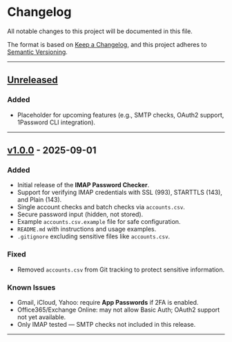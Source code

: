 # Changelog
All notable changes to this project will be documented in this file.

The format is based on [Keep a Changelog](https://keepachangelog.com/en/1.1.0/),
and this project adheres to [Semantic Versioning](https://semver.org/spec/v2.0.0.html).

---

## [Unreleased]
### Added
- Placeholder for upcoming features (e.g., SMTP checks, OAuth2 support, 1Password CLI integration).

---

## [v1.0.0] - 2025-09-01
### Added
- Initial release of the **IMAP Password Checker**.
- Support for verifying IMAP credentials with SSL (993), STARTTLS (143), and Plain (143).
- Single account checks and batch checks via `accounts.csv`.
- Secure password input (hidden, not stored).
- Example `accounts.csv.example` file for safe configuration.
- `README.md` with instructions and usage examples.
- `.gitignore` excluding sensitive files like `accounts.csv`.

### Fixed
- Removed `accounts.csv` from Git tracking to protect sensitive information.

### Known Issues
- Gmail, iCloud, Yahoo: require **App Passwords** if 2FA is enabled.
- Office365/Exchange Online: may not allow Basic Auth; OAuth2 support not yet available.
- Only IMAP tested — SMTP checks not included in this release.

---

[Unreleased]: https://github.com/rcaservices/check_imap_passwords/compare/v1.0.0...HEAD
[v1.0.0]: https://github.com/rcaservices/check_imap_passwords/releases/tag/v1.0.0
